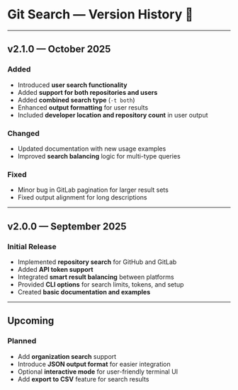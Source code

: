 # Git Search — Version History 🔄

---

## v2.1.0 — October 2025

### Added

- Introduced **user search functionality**
- Added **support for both repositories and users**
- Added **combined search type** (`-t both`)
- Enhanced **output formatting** for user results
- Included **developer location and repository count** in user output

### Changed

- Updated documentation with new usage examples
- Improved **search balancing** logic for multi-type queries

### Fixed

- Minor bug in GitLab pagination for larger result sets
- Fixed output alignment for long descriptions

---

## v2.0.0 — September 2025

### Initial Release

- Implemented **repository search** for GitHub and GitLab  
- Added **API token support**
- Integrated **smart result balancing** between platforms
- Provided **CLI options** for search limits, tokens, and setup
- Created **basic documentation and examples**

---

## Upcoming

### Planned

- Add **organization search** support  
- Introduce **JSON output format** for easier integration  
- Optional **interactive mode** for user-friendly terminal UI  
- Add **export to CSV** feature for search results

